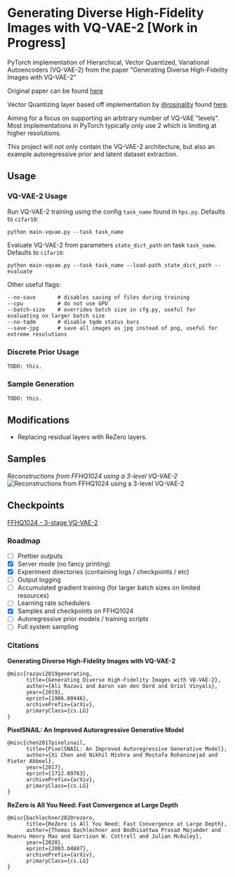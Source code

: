 # Generating Diverse High-Fidelity Images with VQ-VAE-2 [Work in Progress]
PyTorch implementation of Hierarchical, Vector Quantized, Variational Autoencoders (VQ-VAE-2) 
from the paper "Generating Diverse High-Fidelity Images with VQ-VAE-2"

Original paper can be found [here](https://arxiv.org/abs/1906.00446)

Vector Quantizing layer based off implementation by [@rosinality](https://github.com/rosinality) 
found [here](https://github.com/rosinality/vq-vae-2-pytorch).

Aiming for a focus on supporting an arbitrary number of VQ-VAE "levels". Most implementations in 
PyTorch typically only use 2 which is limiting at higher resolutions.

This project will not only contain the VQ-VAE-2 architecture, but also an example autoregressive 
prior and latent dataset extraction.

## Usage
### VQ-VAE-2 Usage
Run VQ-VAE-2 training using the config `task_name` found in `hps.py`. Defaults to `cifar10`:
```
python main-vqvae.py --task task_name
```

Evaluate VQ-VAE-2 from parameters `state_dict_path` on task `task_name`. Defaults to `cifar10`:
```
python main-vqvae.py --task task_name --load-path state_dict_path --evaluate
```

Other useful flags:
```
--no-save       # disables saving of files during training
--cpu           # do not use GPU
--batch-size    # overrides batch size in cfg.py, useful for evaluating on larger batch size
--no-tqdm       # disable tqdm status bars
--save-jpg      # save all images as jpg instead of png, useful for extreme resolutions
```

### Discrete Prior Usage
`TODO: this.`

### Sample Generation 
`TODO: this.`

## Modifications
- Replacing residual layers with ReZero layers.

## Samples
*Reconstructions from FFHQ1024 using a 3-level VQ-VAE-2*
![Reconstructions from FFHQ1024 using a 3-level VQ-VAE-2](recon-example.png)

## Checkpoints
[FFHQ1024 - 3-stage VQ-VAE-2](ffhq1024-state-dict-0017.pt)

### Roadmap
- [ ] Prettier outputs
- [X] Server mode (no fancy printing)
- [X] Experiment directories (containing logs / checkpoints / etc)
- [ ] Output logging
- [ ] Accumulated gradient training (for larger batch sizes on limited resources)
- [ ] Learning rate schedulers
- [X] Samples and checkpoints on FFHQ1024
- [ ] Autoregressive prior models / training scripts
- [ ] Full system sampling

### Citations
**Generating Diverse High-Fidelity Images with VQ-VAE-2**
```
@misc{razavi2019generating,
      title={Generating Diverse High-Fidelity Images with VQ-VAE-2}, 
      author={Ali Razavi and Aaron van den Oord and Oriol Vinyals},
      year={2019},
      eprint={1906.00446},
      archivePrefix={arXiv},
      primaryClass={cs.LG}
}
```

**PixelSNAIL: An Improved Autoregressive Generative Model**
```
@misc{chen2017pixelsnail,
      title={PixelSNAIL: An Improved Autoregressive Generative Model}, 
      author={Xi Chen and Nikhil Mishra and Mostafa Rohaninejad and Pieter Abbeel},
      year={2017},
      eprint={1712.09763},
      archivePrefix={arXiv},
      primaryClass={cs.LG}
}
```

**ReZero is All You Need: Fast Convergence at Large Depth**
```
@misc{bachlechner2020rezero,
      title={ReZero is All You Need: Fast Convergence at Large Depth}, 
      author={Thomas Bachlechner and Bodhisattwa Prasad Majumder and Huanru Henry Mao and Garrison W. Cottrell and Julian McAuley},
      year={2020},
      eprint={2003.04887},
      archivePrefix={arXiv},
      primaryClass={cs.LG}
}
```

